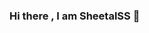 ### Hi there , I am SheetalSS 👋

<!--
**Sheetal-Shiragavi/Sheetal-Shiragavi** is a ✨ _special_ ✨ repository because its `README.md` (this file) appears on your GitHub profile.

Here are some ideas to get you started:

- 🔭 I’m currently working on web development, coding.
- 🌱 I’m currently learning engineering
- 👯 I’m looking to collaborate on ...
- 🤔 I’m looking for help with ...
- 💬 Ask me about Html,CSS,C++,Python
- 📫 How to reach me: ...
- 😄 Pronouns: ...
- ⚡ Fun fact: coffee
-->
